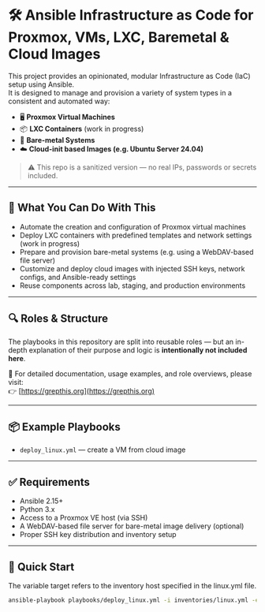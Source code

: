 # 🛠️ Ansible Infrastructure as Code for Proxmox, VMs, LXC, Baremetal & Cloud Images

This project provides an opinionated, modular Infrastructure as Code (IaC) setup using Ansible.  
It is designed to manage and provision a variety of system types in a consistent and automated way:

- 🖥️ **Proxmox Virtual Machines**
- 📦 **LXC Containers** (work in progress)
- 🔧 **Bare-metal Systems**
- ☁️ **Cloud-init based Images (e.g. Ubuntu Server 24.04)**

> ⚠️ This repo is a sanitized version — no real IPs, passwords or secrets included.

---

## 🚀 What You Can Do With This

- Automate the creation and configuration of Proxmox virtual machines
- Deploy LXC containers with predefined templates and network settings (work in progress)
- Prepare and provision bare-metal systems (e.g. using a WebDAV-based file server)
- Customize and deploy cloud images with injected SSH keys, network configs, and Ansible-ready settings
- Reuse components across lab, staging, and production environments

---

## 🔍 Roles & Structure

The playbooks in this repository are split into reusable roles — but an in-depth explanation of their purpose and logic is **intentionally not included here**.

📘 For detailed documentation, usage examples, and role overviews, please visit:  
👉 [https://grepthis.org](https://grepthis.org)

---

## 📦 Example Playbooks

- `deploy_linux.yml` — create a VM from cloud image

---

## ✅ Requirements

- Ansible 2.15+
- Python 3.x
- Access to a Proxmox VE host (via SSH)
- A WebDAV-based file server for bare-metal image delivery (optional)
- Proper SSH key distribution and inventory setup

---

## 🧪 Quick Start

The variable target refers to the inventory host specified in the linux.yml file.

```bash
ansible-playbook playbooks/deploy_linux.yml -i inventories/linux.yml -e target="ubuntu-cloudimage"
```